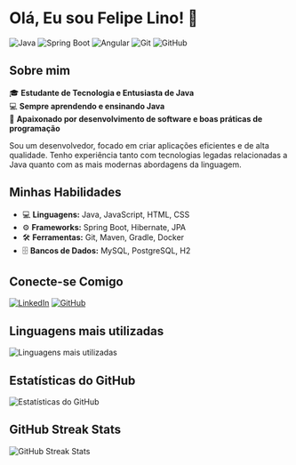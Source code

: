 # Olá, Eu sou Felipe Lino! 👋

![Java](https://img.shields.io/badge/Java-ED8B00?style=for-the-badge&logo=java&logoColor=white)
![Spring Boot](https://img.shields.io/badge/Spring_Boot-6DB33F?style=for-the-badge&logo=spring-boot&logoColor=white)
![Angular](https://img.shields.io/badge/Angular-DD0031?style=for-the-badge&logo=angular&logoColor=white)
![Git](https://img.shields.io/badge/Git-F05032?style=for-the-badge&logo=git&logoColor=white)
![GitHub](https://img.shields.io/badge/GitHub-181717?style=for-the-badge&logo=github&logoColor=white)

## Sobre mim 

🎓 **Estudante de Tecnologia e Entusiasta de Java**  
💻 **Sempre aprendendo e ensinando Java**  
🚀 **Apaixonado por desenvolvimento de software e boas práticas de programação**

Sou um desenvolvedor, focado em criar aplicações eficientes e de alta qualidade. Tenho experiência tanto com tecnologias legadas relacionadas a Java quanto com as mais modernas abordagens da linguagem.

## Minhas Habilidades

- 💻 **Linguagens:** Java, JavaScript, HTML, CSS
- ⚙️ **Frameworks:** Spring Boot, Hibernate, JPA
- 🛠️ **Ferramentas:** Git, Maven, Gradle, Docker
- 🗄️ **Bancos de Dados:** MySQL, PostgreSQL, H2

## Conecte-se Comigo

[![LinkedIn](https://img.shields.io/badge/LinkedIn-0077B5?style=for-the-badge&logo=linkedin&logoColor=white)](https://www.linkedin.com/in/felipe-lino-93355b139/)
[![GitHub](https://img.shields.io/badge/GitHub-181717?style=for-the-badge&logo=github&logoColor=red)]((https://github.com/flino1934))
## Linguagens mais utilizadas

![Linguagens mais utilizadas](https://github-readme-stats.vercel.app/api/top-langs/?username=flino1934&layout=compact&theme=radical)

## Estatísticas do GitHub

![Estatísticas do GitHub](https://github-readme-stats.vercel.app/api?username=flino1934&show_icons=true&theme=radical)

## GitHub Streak Stats
![GitHub Streak Stats](https://github-readme-streak-stats.herokuapp.com/?user=flino1934&theme=radical)














